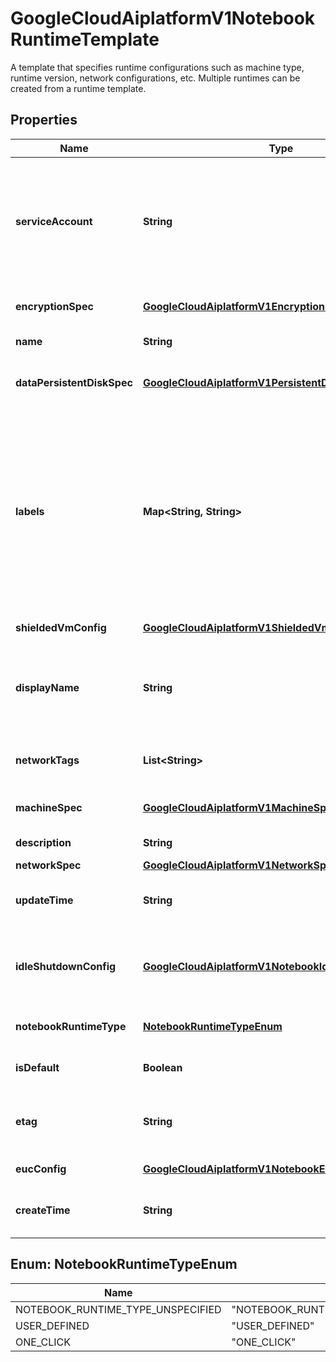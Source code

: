 

# GoogleCloudAiplatformV1NotebookRuntimeTemplate

A template that specifies runtime configurations such as machine type, runtime version, network configurations, etc. Multiple runtimes can be created from a runtime template.

## Properties

| Name | Type | Description | Notes |
|------------ | ------------- | ------------- | -------------|
|**serviceAccount** | **String** | The service account that the runtime workload runs as. You can use any service account within the same project, but you must have the service account user permission to use the instance. If not specified, the [Compute Engine default service account](https://cloud.google.com/compute/docs/access/service-accounts#default_service_account) is used. |  [optional] |
|**encryptionSpec** | [**GoogleCloudAiplatformV1EncryptionSpec**](GoogleCloudAiplatformV1EncryptionSpec.md) | Customer-managed encryption key spec for the notebook runtime. |  [optional] |
|**name** | **String** | The resource name of the NotebookRuntimeTemplate. |  [optional] |
|**dataPersistentDiskSpec** | [**GoogleCloudAiplatformV1PersistentDiskSpec**](GoogleCloudAiplatformV1PersistentDiskSpec.md) | Optional. The specification of persistent disk attached to the runtime as data disk storage. |  [optional] |
|**labels** | **Map&lt;String, String&gt;** | The labels with user-defined metadata to organize the NotebookRuntimeTemplates. Label keys and values can be no longer than 64 characters (Unicode codepoints), can only contain lowercase letters, numeric characters, underscores and dashes. International characters are allowed. See https://goo.gl/xmQnxf for more information and examples of labels. |  [optional] |
|**shieldedVmConfig** | [**GoogleCloudAiplatformV1ShieldedVmConfig**](GoogleCloudAiplatformV1ShieldedVmConfig.md) | Optional. Immutable. Runtime Shielded VM spec. |  [optional] |
|**displayName** | **String** | Required. The display name of the NotebookRuntimeTemplate. The name can be up to 128 characters long and can consist of any UTF-8 characters. |  [optional] |
|**networkTags** | **List&lt;String&gt;** | Optional. The Compute Engine tags to add to runtime (see [Tagging instances](https://cloud.google.com/vpc/docs/add-remove-network-tags)). |  [optional] |
|**machineSpec** | [**GoogleCloudAiplatformV1MachineSpec**](GoogleCloudAiplatformV1MachineSpec.md) | Optional. Immutable. The specification of a single machine for the template. |  [optional] |
|**description** | **String** | The description of the NotebookRuntimeTemplate. |  [optional] |
|**networkSpec** | [**GoogleCloudAiplatformV1NetworkSpec**](GoogleCloudAiplatformV1NetworkSpec.md) | Optional. Network spec. |  [optional] |
|**updateTime** | **String** | Output only. Timestamp when this NotebookRuntimeTemplate was most recently updated. |  [optional] [readonly] |
|**idleShutdownConfig** | [**GoogleCloudAiplatformV1NotebookIdleShutdownConfig**](GoogleCloudAiplatformV1NotebookIdleShutdownConfig.md) | The idle shutdown configuration of NotebookRuntimeTemplate. This config will only be set when idle shutdown is enabled. |  [optional] |
|**notebookRuntimeType** | [**NotebookRuntimeTypeEnum**](#NotebookRuntimeTypeEnum) | Optional. Immutable. The type of the notebook runtime template. |  [optional] |
|**isDefault** | **Boolean** | Output only. The default template to use if not specified. |  [optional] [readonly] |
|**etag** | **String** | Used to perform consistent read-modify-write updates. If not set, a blind \&quot;overwrite\&quot; update happens. |  [optional] |
|**eucConfig** | [**GoogleCloudAiplatformV1NotebookEucConfig**](GoogleCloudAiplatformV1NotebookEucConfig.md) | EUC configuration of the NotebookRuntimeTemplate. |  [optional] |
|**createTime** | **String** | Output only. Timestamp when this NotebookRuntimeTemplate was created. |  [optional] [readonly] |



## Enum: NotebookRuntimeTypeEnum

| Name | Value |
|---- | -----|
| NOTEBOOK_RUNTIME_TYPE_UNSPECIFIED | &quot;NOTEBOOK_RUNTIME_TYPE_UNSPECIFIED&quot; |
| USER_DEFINED | &quot;USER_DEFINED&quot; |
| ONE_CLICK | &quot;ONE_CLICK&quot; |



